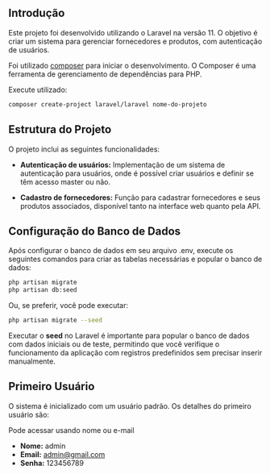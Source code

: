 
## Introdução

Este projeto foi desenvolvido utilizando o Laravel na versão 11. O objetivo é criar um sistema para gerenciar fornecedores e produtos, com autenticação de usuários.

Foi utilizado [composer](https://getcomposer.org/) para iniciar o desenvolvimento. O Composer é uma ferramenta de gerenciamento de dependências para PHP.


Execute utilizado:

```bash
composer create-project laravel/laravel nome-do-projeto
```
## Estrutura do Projeto

O projeto inclui as seguintes funcionalidades:

 - **Autenticação de usuários:** Implementação de um sistema de autenticação para usuários, onde é possível criar usuários e definir se têm acesso master ou não.

 - **Cadastro de fornecedores:** Função para cadastrar fornecedores e seus produtos associados, disponível tanto na interface web quanto pela API.

## Configuração do Banco de Dados

Após configurar o banco de dados em seu arquivo .env, execute os seguintes comandos para criar as tabelas necessárias e popular o banco de dados:

```bash
php artisan migrate
php artisan db:seed
```
Ou, se preferir, você pode executar:

```bash
php artisan migrate --seed
```
Executar o **seed** no Laravel é importante para popular o banco de dados com dados iniciais ou de teste, permitindo que você verifique o funcionamento da aplicação com registros predefinidos sem precisar inserir manualmente.

## Primeiro Usuário

O sistema é inicializado com um usuário padrão. Os detalhes do primeiro usuário são:

Pode acessar usando nome ou e-mail

- **Nome:** admin
- **Email:** admin@gmail.com
- **Senha:** 123456789